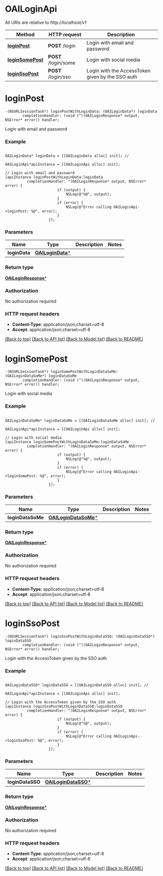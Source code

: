 # OAILoginApi

All URIs are relative to *http://localhost/v1*

Method | HTTP request | Description
------------- | ------------- | -------------
[**loginPost**](OAILoginApi.md#loginpost) | **POST** /login | Login with email and password
[**loginSomePost**](OAILoginApi.md#loginsomepost) | **POST** /login/some | Login with social media
[**loginSsoPost**](OAILoginApi.md#loginssopost) | **POST** /login/sso | Login with the AccessToken given by the SSO auth


# **loginPost**
```objc
-(NSURLSessionTask*) loginPostWithLoginData: (OAILoginData*) loginData
        completionHandler: (void (^)(OAILoginResponse* output, NSError* error)) handler;
```

Login with email and password

### Example 
```objc

OAILoginData* loginData = [[OAILoginData alloc] init]; // 

OAILoginApi*apiInstance = [[OAILoginApi alloc] init];

// Login with email and password
[apiInstance loginPostWithLoginData:loginData
          completionHandler: ^(OAILoginResponse* output, NSError* error) {
                        if (output) {
                            NSLog(@"%@", output);
                        }
                        if (error) {
                            NSLog(@"Error calling OAILoginApi->loginPost: %@", error);
                        }
                    }];
```

### Parameters

Name | Type | Description  | Notes
------------- | ------------- | ------------- | -------------
 **loginData** | [**OAILoginData***](OAILoginData.md)|  | 

### Return type

[**OAILoginResponse***](OAILoginResponse.md)

### Authorization

No authorization required

### HTTP request headers

 - **Content-Type**: application/json;charset=utf-8
 - **Accept**: application/json;charset=utf-8

[[Back to top]](#) [[Back to API list]](../README.md#documentation-for-api-endpoints) [[Back to Model list]](../README.md#documentation-for-models) [[Back to README]](../README.md)

# **loginSomePost**
```objc
-(NSURLSessionTask*) loginSomePostWithLoginDataSoMe: (OAILoginDataSoMe*) loginDataSoMe
        completionHandler: (void (^)(OAILoginResponse* output, NSError* error)) handler;
```

Login with social media

### Example 
```objc

OAILoginDataSoMe* loginDataSoMe = [[OAILoginDataSoMe alloc] init]; // 

OAILoginApi*apiInstance = [[OAILoginApi alloc] init];

// Login with social media
[apiInstance loginSomePostWithLoginDataSoMe:loginDataSoMe
          completionHandler: ^(OAILoginResponse* output, NSError* error) {
                        if (output) {
                            NSLog(@"%@", output);
                        }
                        if (error) {
                            NSLog(@"Error calling OAILoginApi->loginSomePost: %@", error);
                        }
                    }];
```

### Parameters

Name | Type | Description  | Notes
------------- | ------------- | ------------- | -------------
 **loginDataSoMe** | [**OAILoginDataSoMe***](OAILoginDataSoMe.md)|  | 

### Return type

[**OAILoginResponse***](OAILoginResponse.md)

### Authorization

No authorization required

### HTTP request headers

 - **Content-Type**: application/json;charset=utf-8
 - **Accept**: application/json;charset=utf-8

[[Back to top]](#) [[Back to API list]](../README.md#documentation-for-api-endpoints) [[Back to Model list]](../README.md#documentation-for-models) [[Back to README]](../README.md)

# **loginSsoPost**
```objc
-(NSURLSessionTask*) loginSsoPostWithLoginDataSSO: (OAILoginDataSSO*) loginDataSSO
        completionHandler: (void (^)(OAILoginResponse* output, NSError* error)) handler;
```

Login with the AccessToken given by the SSO auth

### Example 
```objc

OAILoginDataSSO* loginDataSSO = [[OAILoginDataSSO alloc] init]; // 

OAILoginApi*apiInstance = [[OAILoginApi alloc] init];

// Login with the AccessToken given by the SSO auth
[apiInstance loginSsoPostWithLoginDataSSO:loginDataSSO
          completionHandler: ^(OAILoginResponse* output, NSError* error) {
                        if (output) {
                            NSLog(@"%@", output);
                        }
                        if (error) {
                            NSLog(@"Error calling OAILoginApi->loginSsoPost: %@", error);
                        }
                    }];
```

### Parameters

Name | Type | Description  | Notes
------------- | ------------- | ------------- | -------------
 **loginDataSSO** | [**OAILoginDataSSO***](OAILoginDataSSO.md)|  | 

### Return type

[**OAILoginResponse***](OAILoginResponse.md)

### Authorization

No authorization required

### HTTP request headers

 - **Content-Type**: application/json;charset=utf-8
 - **Accept**: application/json;charset=utf-8

[[Back to top]](#) [[Back to API list]](../README.md#documentation-for-api-endpoints) [[Back to Model list]](../README.md#documentation-for-models) [[Back to README]](../README.md)

